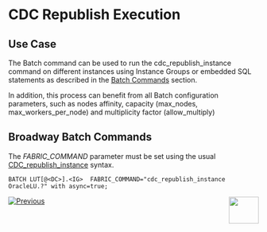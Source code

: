 # CDC Republish Execution


## Use Case

The Batch command can be used to run the cdc_republish_instance command on different instances using Instance Groups or embedded SQL statements as described in the [Batch Commands](/articles/20_jobs_and_batch_services/12_batch_sync_commands.md) section.

In addition, this process can benefit from all Batch configuration parameters, such as nodes affinity, capacity (max_nodes, max_workers_per_node) and multiplicity factor (allow_multiply)

## Broadway Batch Commands
The *FABRIC_COMMAND* parameter must be set using the usual [CDC_republish_instance](/articles/18_cdc_and_search/02_cdc_messages.md) syntax.

```BATCH LUT[@<DC>].<IG>  FABRIC_COMMAND="cdc_republish_instance OracleLU.?" with async=true;```


[![Previous](/articles/images/Previous.png)](/articles/20_jobs_and_batch_services/14_batch_broadway_commands.md)[<img align="right" width="60" height="54" src="/articles/images/Next.png">](/articles/20_jobs_and_batch_services/16_batch_process_flow.md)

